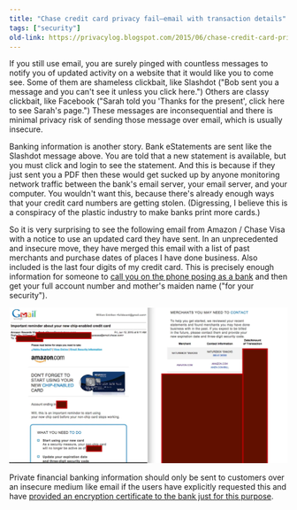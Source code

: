 ```yaml
---
title: "Chase credit card privacy fail—email with transaction details"
tags: ["security"]
old-link: https://privacylog.blogspot.com/2015/06/chase-credit-card-privacy-fail-email.html
---
```


If you still use email, you are surely pinged with countless messages to notify you of updated activity on a website that it would like you to come see. Some of them are shameless clickbait, like Slashdot ("Bob sent you a message and you can't see it unless you click here.") Others are classy clickbait, like Facebook ("Sarah told you 'Thanks for the present', click here to see Sarah's page.") These messages are inconsequential and there is minimal privacy risk of sending those message over email, which is usually insecure.

Banking information is another story. Bank eStatements are sent like the Slashdot message above. You are told that a new statement is available, but you must click and login to see the statement. And this is because if they just sent you a PDF then these would get sucked up by anyone monitoring network traffic between the bank's email server, your email server, and your computer. You wouldn't want this, because there's already enough ways that your credit card numbers are getting stolen. (Digressing, I believe this is a conspiracy of the plastic industry to make banks print more cards.)

So it is very surprising to see the following email from Amazon / Chase Visa with a notice to use an updated card they have sent. In an unprecedented and insecure move, they have merged this email with a list of past merchants and purchase dates of places I have done business. Also included is the last four digits of my credit card. This is precisely enough information for someone to [call you on the phone posing as a bank](https://privacylog.blogspot.com/2010/08/why-is-financial-fraud-so-easy-in.html) and then get your full account number and mother's maiden name ("for your security").

![Email](/assets/images/2015-06-12-chase-credit-card-privacy-fail-email.webp)

Private financial banking information should only be sent to customers over an insecure medium like email if the users have explicitly requested this and have [provided an encryption certificate to the bank just for this purpose](how-to-implement-paperless).
